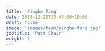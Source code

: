 ```yaml
---
title: 'Pingbo Tang'
date: 2018-12-20T13:45:06+10:00
draft: false
image: 'images/team/pingbo-tang.jpg'
jobtitle: 'Past Chair'
weight: 5
---
```

